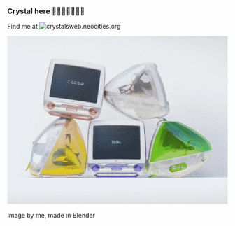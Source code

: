 ### Crystal here 💾💽📼🏳️‍🌈🏳️‍⚧️

Find me at ![crystalsweb.neocities.org](https://crystalsweb.neocities.org)

![Test Image 1](packing1.webp)

Image by me, made in Blender
